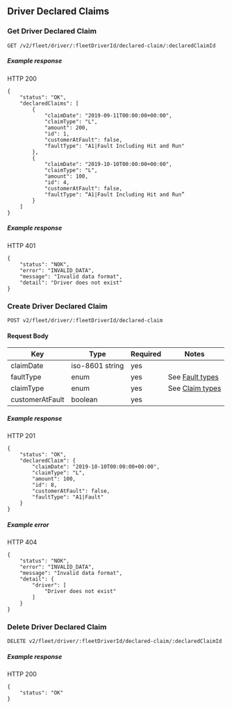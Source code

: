 ## Driver Declared Claims
### Get Driver Declared Claim

`GET /v2/fleet/driver/:fleetDriverId/declared-claim/:declaredClaimId`

##### Example response

HTTP 200

```
{
    "status": "OK",
    "declaredClaims": [
        {
            "claimDate": "2019-09-11T00:00:00+00:00",
            "claimType": "L",
            "amount": 200,
            "id": 1,
            "customerAtFault": false,
            "faultType": "A1|Fault Including Hit and Run"
        },
        {
            "claimDate": "2019-10-10T00:00:00+00:00",
            "claimType": "L",
            "amount": 100,
            "id": 4,
            "customerAtFault": false,
            "faultType": “A1|Fault Including Hit and Run”
        }
    ]
}
```

##### Example response

HTTP 401

```
{
    "status": "NOK",
    "error": "INVALID_DATA",
    "message": "Invalid data format",
    "detail": "Driver does not exist"
}
```

### Create Driver Declared Claim

`POST v2/fleet/driver/:fleetDriverId/declared-claim`

#### Request Body

| Key | Type | Required | Notes |
| --- | --- | --- | --- |
| claimDate | iso-8601 string | yes |  |
| faultType | enum | yes | See [Fault types](./docs/fault_types.md) |
| claimType | enum | yes | See [Claim types](./docs/claim_types.md) |
| customerAtFault | boolean | yes |  |

##### Example response

HTTP 201

```
{
    "status": "OK",
    "declaredClaim": {
        "claimDate": "2019-10-10T00:00:00+00:00",
        "claimType": "L",
        "amount": 100,
        "id": 8,
        "customerAtFault": false,
        "faultType": "A1|Fault"
    }
}
```

##### Example error

HTTP 404

```
{
    "status": "NOK",
    "error": "INVALID_DATA",
    "message": "Invalid data format",
    "detail": {
        "driver": [
            "Driver does not exist"
        ]
    }
}
```
### Delete Driver Declared Claim

`DELETE v2/fleet/driver/:fleetDriverId/declared-claim/:declaredClaimId`

##### Example response

HTTP 200

```
{
    "status": "OK"
}
```

